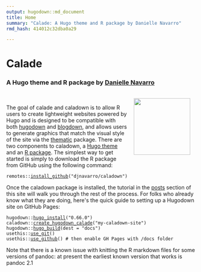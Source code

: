 ```yaml
---
output: hugodown::md_document
title: Home
summary: "Calade: A Hugo theme and R package by Danielle Navarro"
rmd_hash: 414012c32dba0a29

---
```


Calade
======

### A Hugo theme and R package by [Danielle Navarro](https://twitter.com/djnavarro)

<img src="header/caladown.png" width="150px" style="float:right; padding:15px;">

<br>

The goal of calade and caladown is to allow R users to create lightweight websites powered by Hugo and is designed to be compatible with both [hugodown](https://hugodown.r-lib.org/) and [blogdown](https://bookdown.org/yihui/blogdown/), and allows users to generate graphics that match the visual style of the site via the [thematic](https://rstudio.github.io/thematic/) package. There are two components to caladown, a [Hugo theme](https://github.com/djnavarro/hugo-calade) and an [R package](https://github.com/djnavarro/caladown). The simplest way to get started is simply to download the R package from GitHub using the following command:

<div class="highlight">

<pre class='chroma'><code class='language-r' data-lang='r'><span class='k'>remotes</span>::<span class='nf'><a href='https://remotes.r-lib.org/reference/install_github.html'>install_github</a></span>(<span class='s'>"djnavarro/caladown"</span>)</code></pre>

</div>

Once the caladown package is installed, the tutorial in the [posts](/post/) section of this site will walk you through the rest of the process. For folks who already know what they are doing, here's the quick guide to setting up a Hugodown site on GitHub Pages:

<div class="highlight">

<pre class='chroma'><code class='language-r' data-lang='r'><span class='k'>hugodown</span>::<span class='nf'><a href='https://rdrr.io/pkg/hugodown/man/hugo_install.html'>hugo_install</a></span>(<span class='s'>"0.66.0"</span>) 
<span class='k'>caladown</span>::<span class='nf'><a href='https://rdrr.io/pkg/caladown/man/create_hugodown_calade.html'>create_hugodown_calade</a></span>(<span class='s'>"my-caladown-site"</span>)
<span class='k'>hugodown</span>::<span class='nf'><a href='https://rdrr.io/pkg/hugodown/man/hugo_build.html'>hugo_build</a></span>(dest = <span class='s'>"docs"</span>)
<span class='k'>usethis</span>::<span class='nf'><a href='https://usethis.r-lib.org/reference/use_git.html'>use_git</a></span>()
<span class='k'>usethis</span>::<span class='nf'><a href='https://usethis.r-lib.org/reference/use_github.html'>use_github</a></span>() <span class='c'># then enable GH Pages with /docs folder</span></code></pre>

</div>

Note that there is a known issue with knitting the R markdown files for some versions of pandoc: at present the earliest known version that works is pandoc 2.1

